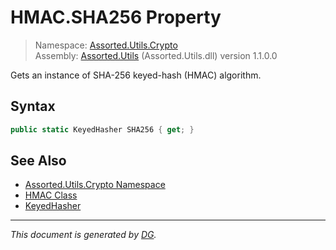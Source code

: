 ﻿# HMAC.SHA256 Property

> Namespace: [Assorted.Utils.Crypto](index.md#assortedutilscrypto-namespace)\
> Assembly: [Assorted.Utils](index.md) (Assorted.Utils.dll) version 1.1.0.0

Gets an instance of SHA-256 keyed-hash (HMAC) algorithm.

## Syntax

```csharp
public static KeyedHasher SHA256 { get; }
```

## See Also

- [Assorted.Utils.Crypto Namespace](index.md#assortedutilscrypto-namespace)
- [HMAC Class](Assorted.Utils.Crypto.HMAC.md)
- [KeyedHasher](Assorted.Utils.Crypto.KeyedHasher.md)

---

_This document is generated by [DG](https://github.com/Khojasteh/dg)._
